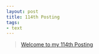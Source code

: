 ```yaml
---
layout: post
title: 114th Posting
tags: 
- text
---
```


> [Welcome to my 114th Posting](https://janghan-kor.tistory.com/561)
